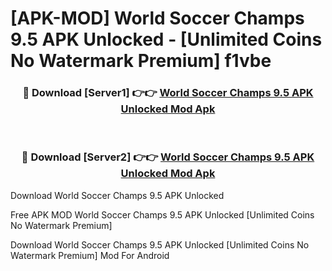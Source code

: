 # [APK-MOD] World Soccer Champs 9.5 APK Unlocked - [Unlimited Coins No Watermark Premium] f1vbe



<div align="center">
<h3>🔴 Download [Server1] 👉👉 <a href="https://momento.my/?title=World_Soccer_Champs_9.5_APK_Unlocked">World Soccer Champs 9.5 APK Unlocked Mod Apk</a></h3><br>

<h3>🔴 Download [Server2] 👉👉 <a href="https://momento.my/?title=World_Soccer_Champs_9.5_APK_Unlocked">World Soccer Champs 9.5 APK Unlocked Mod Apk</a></h3>
</div>



Download World Soccer Champs 9.5 APK Unlocked 

Free APK MOD World Soccer Champs 9.5 APK Unlocked [Unlimited Coins No Watermark Premium]

Download World Soccer Champs 9.5 APK Unlocked [Unlimited Coins No Watermark Premium] Mod For Android
